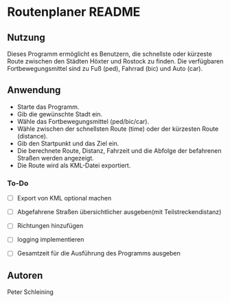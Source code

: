 # Routenplaner README  


## Nutzung  
Dieses Programm ermöglicht es Benutzern, die schnellste oder kürzeste Route zwischen den Städten Höxter und Rostock zu finden. Die verfügbaren Fortbewegungsmittel sind zu Fuß (ped), Fahrrad (bic) und Auto (car).

## Anwendung  
* Starte das Programm.  
* Gib die gewünschte Stadt ein.  
* Wähle das Fortbewegungsmittel (ped/bic/car).  
* Wähle zwischen der schnellsten Route (time) oder der kürzesten Route (distance).  
* Gib den Startpunkt und das Ziel ein.  
* Die berechnete Route, Distanz, Fahrzeit und die Abfolge der befahrenen Straßen werden angezeigt.  
* Die Route wird als KML-Datei exportiert.  

### To-Do
- [ ] Export von KML optional machen
- [ ] Abgefahrene Straßen übersichtlicher ausgeben(mit Teilstreckendistanz)
- [ ] Richtungen hinzufügen
- [ ] logging implementieren
- [ ] Gesamtzeit für die Ausführung des Programms ausgeben


## Autoren
Peter Schleining
